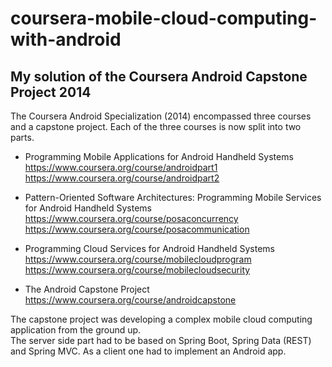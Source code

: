 # coursera-mobile-cloud-computing-with-android
My solution of the Coursera Android Capstone Project 2014
---------------------------------------------------------

The Coursera Android Specialization (2014) encompassed three courses and a capstone project.
Each of the three courses is now split into two parts.

* Programming Mobile Applications for Android Handheld Systems<br>
   https://www.coursera.org/course/androidpart1<br>
   https://www.coursera.org/course/androidpart2

* Pattern-Oriented Software Architectures: Programming Mobile Services for Android Handheld Systems<br>
   https://www.coursera.org/course/posaconcurrency<br>
   https://www.coursera.org/course/posacommunication

* Programming Cloud Services for Android Handheld Systems<br>
   https://www.coursera.org/course/mobilecloudprogram<br>
   https://www.coursera.org/course/mobilecloudsecurity

* The Android Capstone Project<br>
  https://www.coursera.org/course/androidcapstone
  
The capstone project was developing a complex mobile cloud computing application from the ground up.<br> 
The server side part had to be based on Spring Boot, Spring Data (REST) and Spring MVC.
As a client one had to implement an Android app.<br>
